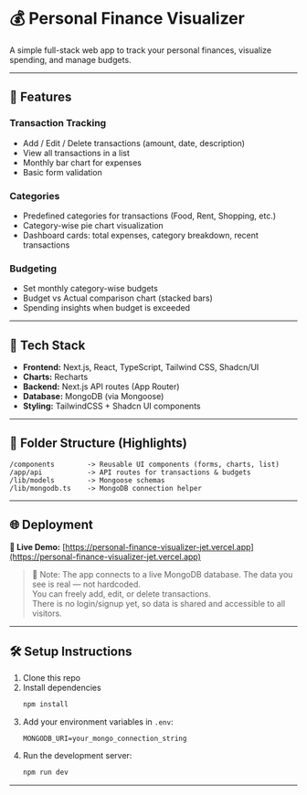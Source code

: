 # 💰 Personal Finance Visualizer

A simple full-stack web app to track your personal finances, visualize spending, and manage budgets.

---

## 🚀 Features

###  Transaction Tracking
- Add / Edit / Delete transactions (amount, date, description)
- View all transactions in a list
- Monthly bar chart for expenses
- Basic form validation

###  Categories
- Predefined categories for transactions (Food, Rent, Shopping, etc.)
- Category-wise pie chart visualization
- Dashboard cards: total expenses, category breakdown, recent transactions

### Budgeting
- Set monthly category-wise budgets
- Budget vs Actual comparison chart (stacked bars)
- Spending insights when budget is exceeded

---

## 🧱 Tech Stack

- **Frontend:** Next.js, React, TypeScript, Tailwind CSS, Shadcn/UI
- **Charts:** Recharts
- **Backend:** Next.js API routes (App Router)
- **Database:** MongoDB (via Mongoose)
- **Styling:** TailwindCSS + Shadcn UI components

---

## 📁 Folder Structure (Highlights)

```
/components        -> Reusable UI components (forms, charts, list)
/app/api           -> API routes for transactions & budgets
/lib/models        -> Mongoose schemas
/lib/mongodb.ts    -> MongoDB connection helper
```

---

## 🌐 Deployment

**🔗 Live Demo:** [https://personal-finance-visualizer-jet.vercel.app](https://personal-finance-visualizer-jet.vercel.app)

> 📝 Note: The app connects to a live MongoDB database. The data you see is real — not hardcoded.  
> You can freely add, edit, or delete transactions.  
> There is no login/signup yet, so data is shared and accessible to all visitors.



---

## 🛠 Setup Instructions

1. Clone this repo
2. Install dependencies
   ```bash
   npm install
   ```
3. Add your environment variables in `.env`:
   ```env
   MONGODB_URI=your_mongo_connection_string
   ```
4. Run the development server:
   ```bash
   npm run dev
   ```

---


